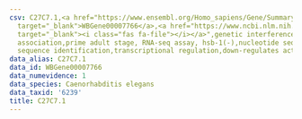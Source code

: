 ```yaml
---
csv: C27C7.1,<a href="https://www.ensembl.org/Homo_sapiens/Gene/Summary?db=core;g=WBGene00007766"
  target="_blank">WBGene00007766</a>,<a href="https://www.ncbi.nlm.nih.gov/pubmed/30894454"
  target="_blank"><i class="fas fa-file"></i></a>",genetic interference,functional
  association,prime adult stage, RNA-seq assay, hsb-1(-),nucleotide sequence identification,nucleotide
  sequence identification,transcriptional regulation,down-regulates activity
data_alias: C27C7.1
data_id: WBGene00007766
data_numevidence: 1
data_species: Caenorhabditis elegans
data_taxid: '6239'
title: C27C7.1
---
```

